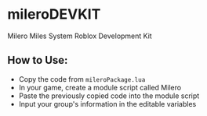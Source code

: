 # mileroDEVKIT
Milero Miles System Roblox Development Kit

## How to Use:
- Copy the code from `mileroPackage.lua`
- In your game, create a module script called Milero
- Paste the previously copied code into the module script
- Input your group's information in the editable variables
